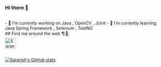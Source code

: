 ### Hi there 👋

<!--
**sarrocks1/sarrocks1** is a ✨ _special_ ✨ repository because its `README.md` (this file) appears on your GitHub profile.

Here are some ideas to get you started:

- 🔭 I’m currently working on Java , OpenCV , JUnit  
- 🌱 I’m currently learning Java Spring Framework , Selenium , TestNG
-->
<br>
- 🔭 I’m currently working on Java , OpenCV , JUnit  
- 🌱 I’m currently learning Java Spring Framework , Selenium , TestNG
<br>
## Find me around the web 🌎💬:

<br/>
<a href="https://www.linkedin.com/in/saransh-ambarte/">
  <img background-color: align="left" alt="Saransh | Linkedin" width="36px" src="https://img.flaticon.com/icons/png/512/174/174857.png?size=1200x630f&pad=10,10,10,10&ext=png&bg=FFFFFFFF" />
</a>
<br>
<br>
<br>

[![Saransh's GitHub stats](https://github-readme-stats.vercel.app/api?username=sarrocks1&show_icons=true&theme=gruvbox&line_height=36&hide=["stars","prs"])](https://github.com/anuraghazra/github-readme-stats)
<br>

